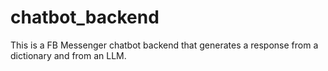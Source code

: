 # chatbot_backend
This  is a FB Messenger chatbot backend that generates a response from a dictionary and from an LLM.
